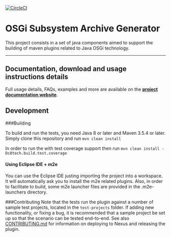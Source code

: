 [![CircleCI](https://circleci.com/gh/cvgaviao/c8tech-tools-maven-library.svg?style=svg)](https://circleci.com/gh/cvgaviao/c8tech-tools-maven-library)

OSGi Subsystem Archive Generator 
================================

This project consists in a set of java components aimed to support the building of maven plugins related to Java OSGi technology.    


------------
## Documentation, download and usage instructions details

Full usage details, FAQs, examples and more are available on the
**[project documentation website](http://cvgaviao.github.io/c8tech-tools-maven-library/index.html)**.

## Development


###Building

To build and run the tests, you need Java 8 or later and Maven 3.5.4 or later. 
Simply clone this repository and run `mvn clean install`

In order to run the with test coverage support then run `mvn clean install -Dc8tech.build.test.coverage`

#### Using Eclipse IDE + m2e
You can use the Eclipse IDE justing importing the project into a workspace. It will automatically ask you to install the m2e related plugins.
Also, in order to facilitate to build, some m2e launcher files are provided in the .m2e-launchers directory.

###Contributing
Note that the tests run the plugin against a number of sample test projects, located in the `test-projects` folder.
If adding new functionality, or fixing a bug, it is recommended that a sample project be set up so that the scenario
can be tested end-to-end.
See also [CONTRIBUTING.md](CONTRIBUTING.md) for information on deploying to Nexus and releasing the plugin.

